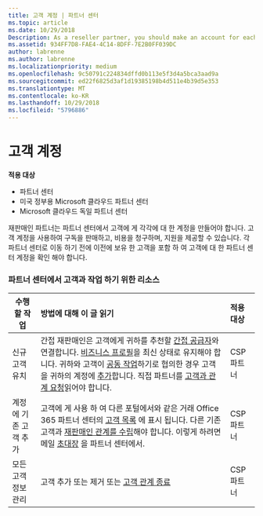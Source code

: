```yaml
---
title: 고객 계정 | 파트너 센터
ms.topic: article
ms.date: 10/29/2018
Description: As a reseller partner, you should make an account for each of your customers in Partner Center. The customer account will be your starting point for selling subscriptions, billing, and providing support.
ms.assetid: 934FF7D8-FAE4-4C14-8DFF-7E2B0FF039DC
author: labrenne
ms.author: labrenne
ms.localizationpriority: medium
ms.openlocfilehash: 9c50791c224834dffd0b113e5f3d4a5bca3aad9a
ms.sourcegitcommit: ed22f6825d3af1d19385198b4d511e4b39d5e353
ms.translationtype: MT
ms.contentlocale: ko-KR
ms.lasthandoff: 10/29/2018
ms.locfileid: "5796886"
---
```

# <a name="customer-accounts"></a>고객 계정

**적용 대상**

-  파트너 센터
-  미국 정부용 Microsoft 클라우드 파트너 센터
-  Microsoft 클라우드 독일 파트너 센터

재판매인 파트너는 파트너 센터에서 고객에 게 각각에 대 한 계정을 만들어야 합니다. 고객 계정을 사용하여 구독을 판매하고, 비용을 청구하며, 지원을 제공할 수 있습니다. 각 파트너 센터로 이동 하기 전에 이전에 보유 한 고객을 포함 하 여 고객에 대 한 파트너 센터 계정을 확인 해야 합니다.

### <a name="resources-for-working-with-your-customers-on-the-partner-center"></a>파트너 센터에서 고객과 작업 하기 위한 리소스

|**수행할 작업**   |**방법에 대해 이 글 읽기**   |**적용 대상**|
|-----------------|:----------------------------|:--------------|
|신규 고객 유치|간접 재판매인은 고객에게 귀하를 추천할 [간접 공급자](indirect-reseller-tasks-in-partner-center.md)와 연결합니다. [비즈니스 프로필](create-a-marketing-profile.md)을 최신 상태로 유지해야 합니다. 귀하와 고객이 [공동 작업](responding-to-referrals.md)하기로 협의한 경우 고객을 귀하의 계정에 [추가](add-a-new-customer.md)합니다. 직접 파트너를 [고객과 관계 요청](request-a-relationship-with-a-customer.md)읽어야 합니다.|CSP 파트너|
|계정에 기존 고객 추가   | 고객에 게 사용 하 여 다른 포털에서와 같은 거래 Office 365 파트너 센터의 [고객 목록](see-your-customer-list.md) 에 표시 됩니다. 다른 기존 고객과 [재판매인 관계를 수립](indirect-reseller-tasks-in-partner-center.md)해야 합니다. 이렇게 하려면 메일 [초대장](responding-to-referrals.md) 을 파트너 센터에서.   | CSP 파트너   |
|모든 고객 정보 관리   | 고객 추가 또는 제거 또는 [고객 관계 종료](remove-a-relationship.md)|   CSP 파트너 |